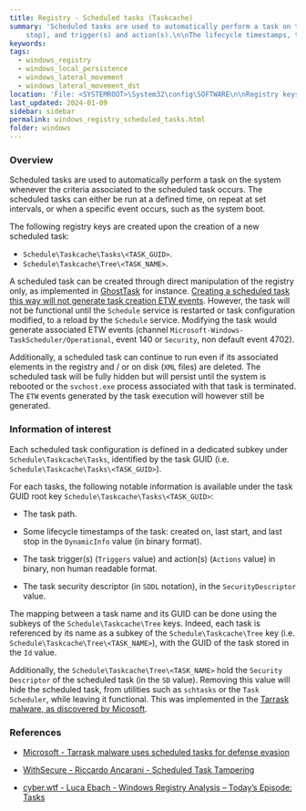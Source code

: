 ```yaml
---
title: Registry - Scheduled tasks (Taskcache)
summary: 'Scheduled tasks are used to automatically perform a task on the system whenever the criteria associated to the scheduled task occurs.\n\nA scheduled task can be created through direct manipulation of the registry in order to avoid the generation of task creation ETW events.\n\nInformation of interest, for each task under its associated "Taskcache\Tasks\<TASK_GUID>" and "Taskcache\Tree\<TASK_NAME>" subkeys: task name and file path, lifecycle timestamps (created on, last start, and last
    stop), and trigger(s) and action(s).\n\nThe lifecycle timestamps, trigger(s), and action(s) are in binary, non human readable format.'
keywords:
tags:
  - windows_registry
  - windows_local_persistence
  - windows_lateral_movement
  - windows_lateral_movement_dst
location: 'File: <SYSTEMROOT>\System32\config\SOFTWARE\n\nRegistry keys:\nHKLM\Software\Microsoft\Windows NT\CurrentVersion\Schedule\Taskcache\Tasks\<TASK_GUID>\nHKLM\Software\Microsoft\Windows NT\CurrentVersion\Schedule\Taskcache\Tree\<TASK_NAME>'
last_updated: 2024-01-09
sidebar: sidebar
permalink: windows_registry_scheduled_tasks.html
folder: windows
---
```


### Overview

Scheduled tasks are used to automatically perform a task on the system whenever
the criteria associated to the scheduled task occurs. The scheduled tasks can
either be run at a defined time, on repeat at set intervals, or when a specific
event occurs, such as the system boot.

The following registry keys are created upon the creation of a new scheduled
task:
  - `Schedule\Taskcache\Tasks\<TASK_GUID>`.
  - `Schedule\Taskcache\Tree\<TASK_NAME>`.

A scheduled task can be created through direct manipulation of the
registry only, as implemented in
[GhostTask](https://github.com/netero1010/GhostTask) for instance. [Creating a
scheduled task this way will not generate task creation ETW events](https://labs.withsecure.com/publications/scheduled-task-tampering).
However, the task will not be functional until the `Schedule` service is
restarted or task configuration modified, to a reload by the `Schedule`
service. Modifying the task would generate associated ETW events (channel
`Microsoft-Windows-TaskScheduler/Operational`, event 140 or `Security`, non
default event 4702).

Additionally, a scheduled task can continue to run even if its associated
elements in the registry and / or on disk (`XML` files) are deleted. The
scheduled task will be fully hidden but will persist until the system is
rebooted or the `svchost.exe` process associated with that task is terminated.
The `ETW` events generated by the task execution will however still be
generated.

### Information of interest

Each scheduled task configuration is defined in a dedicated subkey under
`Schedule\Taskcache\Tasks`, identified by the task GUID (i.e.
`Schedule\Taskcache\Tasks\<TASK_GUID>`).

For each tasks, the following notable information is available under the task
GUID root key `Schedule\Taskcache\Tasks\<TASK_GUID>`:

  - The task path.

  - Some lifecycle timestamps of the task: created on, last start, and last
    stop in the `DynamicInfo` value (in binary format).

  - The task trigger(s) (`Triggers` value) and action(s) (`Actions` value) in
    binary, non human readable format.

  - The task security descriptor (in `SDDL` notation), in the
    `SecurityDescriptor` value.

The mapping between a task name and its GUID can be done using the subkeys of
the `Schedule\Taskcache\Tree` keys. Indeed, each task is referenced by its name
as a subkey of the `Schedule\Taskcache\Tree` key (i.e.
`Schedule\Taskcache\Tree\<TASK_NAME>`), with the GUID of the task
stored in the `Id` value.

Additionally, the `Schedule\Taskcache\Tree\<TASK_NAME>` hold the
`Security Descriptor` of the scheduled task (in the `SD` value). Removing this
value will hide the scheduled task, from utilities such as `schtasks` or the
`Task Scheduler`, while leaving it functional. This was implemented in the
[Tarrask malware, as discovered by Micosoft](https://www.microsoft.com/en-us/security/blog/2022/04/12/tarrask-malware-uses-scheduled-tasks-for-defense-evasion/).

### References

  - [Microsoft - Tarrask malware uses scheduled tasks for defense evasion](https://www.microsoft.com/en-us/security/blog/2022/04/12/tarrask-malware-uses-scheduled-tasks-for-defense-evasion/)

  - [WithSecure - Riccardo Ancarani - Scheduled Task Tampering](https://labs.withsecure.com/publications/scheduled-task-tampering)

  - [cyber.wtf - Luca Ebach - Windows Registry Analysis – Today’s Episode: Tasks](https://cyber.wtf/2022/06/01/windows-registry-analysis-todays-episode-tasks/)
